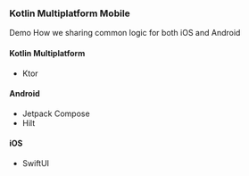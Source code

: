 ### Kotlin Multiplatform Mobile

Demo How we sharing common logic for both iOS and Android

#### Kotlin Multiplatform
- Ktor

#### Android
- Jetpack Compose
- Hilt

#### iOS
- SwiftUI